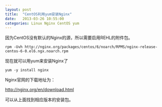 ```yaml
---
layout: post
title:  "CentOS利用yum安装Nginx"
date:   2013-03-26 10:55:00
categories: Linux Nginx CentOS yum
---
```

因为CentOS没有默认的Nginx的源，所以需要启用REHL的附件包。

    rpm -Uvh http://nginx.org/packages/centos/6/noarch/RPMS/nginx-release-centos-6-0.el6.ngx.noarch.rpm

现在就可以用yum来安装Nginx了

    yum -y install nginx

Nginx官网的下载地址为：

http://nginx.org/en/download.html

可以从上面找到相应版本的安装包。
